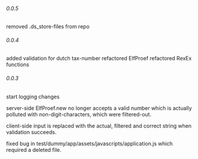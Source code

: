 ###### 0.0.5
removed .ds_store-files from repo
###### 0.0.4
added validation for dutch tax-number
refactored ElfProef
refactored RexEx functions

###### 0.0.3
start logging changes

server-side ElfProef.new no longer accepts a valid number which is actually polluted with non-digit-characters, which were filtered-out.

client-side input is replaced with the actual, filtered and correct string when validation succeeds.

fixed bug in test/dummy/app/assets/javascripts/application.js which required a deleted file.